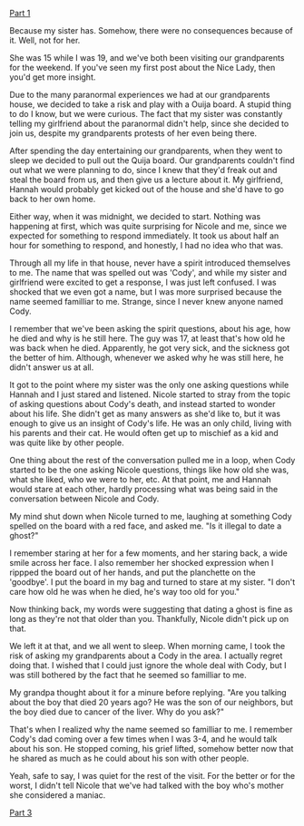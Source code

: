[Part 1](https://www.reddit.com/r/nosleep/comments/visa0f/the_nice_lady_with_black_eyes/)

Because my sister has. Somehow, there were no consequences because of it. Well, not for her.

She was 15 while I was 19, and we've both been visiting our grandparents for the weekend. If you've seen my first post about the Nice Lady, then you'd get more insight.

Due to the many paranormal experiences we had at our grandparents house, we decided to take a risk and play with a Ouija board. A stupid thing to do I know, but we were curious. The fact that my sister was constantly telling my girlfriend about the paranormal didn't help, since she decided to join us, despite my grandparents protests of her even being there.

After spending the day entertaining our grandparents, when they went to sleep we decided to pull out the Quija board. Our grandparents couldn't find out what we were planning to do, since I knew that they'd freak out and steal the board from us, and then give us a lecture about it. My girlfriend, Hannah would probably get kicked out of the house and she'd have to go back to her own home.

Either way, when it was midnight, we decided to start. Nothing was happening at first, which was quite surprising for Nicole and me, since we expected for something to respond immediately. It took us about half an hour for something to respond, and honestly, I had no idea who that was.

Through all my life in that house, never have a spirit introduced themselves to me. The name that was spelled out was 'Cody', and while my sister and girlfriend were excited to get a response, I was just left confused. I was shocked that we even got a name, but I was more surprised because the name seemed familliar to me. Strange, since I never knew anyone named Cody.

I remember that we've been asking the spirit questions, about his age, how he died and why is he still here. The guy was 17, at least that's how old he was back when he died. Apparently, he got very sick, and the sickness got the better of him. Although, whenever we asked why he was still here, he didn't answer us at all.

It got to the point where my sister was the only one asking questions while Hannah and I just stared and listened. Nicole started to stray from the topic of asking questions about Cody's death, and instead started to wonder about his life. She didn't get as many answers as she'd like to, but it was enough to give us an insight of Cody's life. He was an only child, living with his parents and their cat. He would often get up to mischief as a kid and was quite like by other people.

One thing about the rest of the conversation pulled me in a loop, when Cody started to be the one asking Nicole questions, things like how old she was, what she liked, who we were to her, etc. At that point, me and Hannah would stare at each other, hardly processing what was being said in the conversation between Nicole and Cody.

My mind shut down when Nicole turned to me, laughing at something Cody spelled on the board with a red face, and asked me. "Is it illegal to date a ghost?"

I remember staring at her for a few moments, and her staring back, a wide smile across her face. I also remember her shocked expression when I rippped the board out of her hands, and put the planchette on the 'goodbye'. I put the board in my bag and turned to stare at my sister. "I don't care how old he was when he died, he's way too old for you."

Now thinking back, my words were suggesting that dating a ghost is fine as long as they're not that older than you. Thankfully, Nicole didn't pick up on that.

We left it at that, and we all went to sleep. When morning came, I took the risk of asking my grandparents about a Cody in the area. I actually regret doing that. I wished that I could just ignore the whole deal with Cody, but I was still bothered by the fact that he seemed so familliar to me.

My grandpa thought about it for a minure before replying. "Are you talking about the boy that died 20 years ago? He was the son of our neighbors, but the boy died due to cancer of the liver. Why do you ask?"

That's when I realized why the name seemed so familliar to me. I remember Cody's dad coming over a few times when I was 3-4, and he would talk about his son. He stopped coming, his grief lifted, somehow better now that he shared as much as he could about his son with other people.

Yeah, safe to say, I was quiet for the rest of the visit. For the better or for the worst, I didn't tell Nicole that we've had talked with the boy who's mother she considered a maniac.

[Part 3](https://www.reddit.com/r/nosleep/comments/voab6y/it_does_not_want_me_in_this_house/)